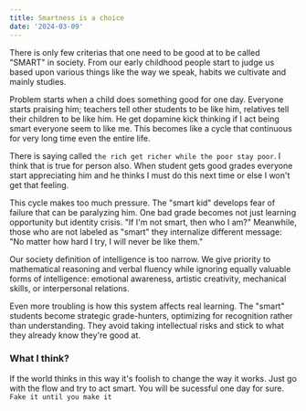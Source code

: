 ```yaml
---
title: Smartness is a choice
date: '2024-03-09'
---
```


There is only few criterias that one need to be good at to be called "SMART" in society. From our early childhood people start to judge us based upon various things like the way we speak, habits we cultivate and mainly studies.

Problem starts when a child does something good for one day. Everyone starts praising him; teachers tell other students to be like him, relatives tell their children to be like him. He get dopamine kick thinking if I act being smart everyone seem to like me. This becomes like a cycle that continuous for very long time even the entire life.

There is saying called `the rich get richer while the poor stay poor`. I think that is true for person also. When student gets good grades everyone start appreciating him and he thinks I must do this next time or else I won't get that feeling.

This cycle makes too much pressure. The "smart kid" develops fear of failure that can be paralyzing him. One bad grade becomes not just learning opportunity but identity crisis. "If I'm not smart, then who I am?" Meanwhile, those who are not labeled as "smart" they internalize different message: "No matter how hard I try, I will never be like them."

Our society definition of intelligence is too narrow. We give priority to mathematical reasoning and verbal fluency while ignoring equally valuable forms of intelligence: emotional awareness, artistic creativity, mechanical skills, or interpersonal relations.

Even more troubling is how this system affects real learning. The "smart" students become strategic grade-hunters, optimizing for recognition rather than understanding. They avoid taking intellectual risks and stick to what they already know they're good at.

### What I think?

If the world thinks in this way it's foolish to change the way it works. Just go with the flow and try to act smart. You will be sucessful one day for sure. `Fake it until you make it`
